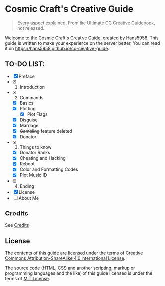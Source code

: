 # Cosmic Craft's Creative Guide
> Every aspect explained.
From the Ultimate CC Creative Guidebook, not released.

Welcome to the Cosmic Craft's Creative Guide, created by Hans5958. This guide is written to make your experience on the server better. You can read it on https://hans5958.github.io/cc-creative-guide.

## TO-DO LIST:

- [x] Preface
- [x] 1. Introduction
- [x] 2. Commands
  - [x] Basics
  - [x] Plotting
    - [x] Plot Flags
  - [x] Disguise
  - [x] Marriage
  - [x] ~~Gambling~~ feature deleted
  - [x] Donator
- [x] 3. Things to know
  - [x] Donator Ranks
  - [x] Cheating and Hacking
  - [x] Reboot
  - [x] Color and Formatting Codes
  - [x] Plot Music ID
- [x] 4. Ending
- [x] License
- [ ] About Me

## Credits

See [Credits](docs/credits/index,md)

## License

The contents of this guide are licensed under the terms of [Creative Commons Attribution-ShareAlike 4.0 International License](http://creativecommons.org/licenses/by-sa/4.0/).

The source code (HTML, CSS and another scripting, markup or programming languages and the like) of this guide licensed is under the terms of [MIT License](https://opensource.org/licenses/MIT).
